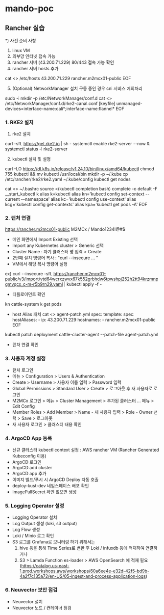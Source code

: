 # mando-poc

## Rancher 실습


*) 사전 준비 사항

1) linux VM 
2) 외부망 인터넷 접속 가능 
3) rancher 서버 (43.200.71.229) 80/443 접속 가능 확인 
4) rancher 서버 hosts 추가

cat <<EOF >> /etc/hosts
43.200.71.229 rancher.m2mcx01-public
EOF

5) (Optional) NetworkManager 설치 구동 중인 경우 cni 서비스 예외처리 

sudo -i
mkdir -p /etc/NetworkManager/conf.d
cat <<EOF >> /etc/NetworkManager/conf.d/rke2-canal.conf
[keyfile]
unmanaged-devices=interface-name:cali*;interface-name:flannel*
EOF

### 1. RKE2 설치

1) rke2 설치 

curl -sfL https://get.rke2.io | sh -
systemctl enable rke2-server --now &
systemctl status -l rke2-server

2) kubectl 설치 및 설정

curl -LO https://dl.k8s.io/release/v1.24.10/bin/linux/amd64/kubectl
chmod 755 kubectl && mv kubectl /usr/local/bin
mkdir -p ~/.kube
cp /etc/rancher/rke2/rke2.yaml ~/.kube/config
kubectl get nodes
   
cat <<EOF >> ~/.bashrc
   source <(kubectl completion bash)
   complete -o default -F __start_kubectl k
   alias k=kubectl
   alias kn='kubectl config set-context --current --namespace'
   alias kc='kubectl config use-context'
   alias kcg='kubectl config get-contexts'
   alias kpa='kubectl get pods -A'
EOF

### 2. 랜처 연결

https://rancher.m2mcx01-public
M2MCx / Mando1234!@#$

- 메인 화면에서 Import Existing 선택
- Import any Kubernetes cluster > Generic 선택
- Cluster Name : 자기 클러스터 명 입력 > Create
- 2번째 설치 명령어 복사 : "curl --insecure ... "
- VM에서 해당 복사 명령어 실행

ex) curl --insecure -sfL https://rancher.m2mcx01-public/v3/import/vtd64wcrxzwvx67k552grbhdw6tpwshpj252h2tt94krzmnpgmvqcx_c-m-r5b9rn29.yaml | kubectl apply -f -

- 디플로이먼트 확인

kn cattle-system
k get pods

- host Alias 패치
cat <<EOF >> agent-patch.yml
spec:
  template:
    spec:
      hostAliases:
      - ip: 43.200.71.229
        hostnames:
        - rancher.m2mcx01-public
EOF

kubectl patch deployment cattle-cluster-agent --patch-file agent-patch.yml


- 랜처 연결 확인


### 3. 사용자 계정 설정

- 랜처 로그인
- 메뉴 > Configuration > Users & Authentication
- Create > Username > 사용자 이름 입력 > Password 입력
- Global Permissions > Standard User > Create > 로그아웃 후 새 사용자로 로그인
- M2MCx 로그인 > 메뉴 > Cluster Management > 추가된 클러스터 ... 메뉴 > Edit Config
- Member Roles > Add Member > Name - 새 사용자 입력 > Role - Owner 선택 > Save > 로그아웃
- 새 사용자 로그인 > 클러스터 내용 확인

### 4. ArgoCD App 등록

- 신규 클러스터 kubectl context 설정 : AWS rancher VM (Rancher Generated Kubeconfig 이용)
- ArgoCD 로그인
- ArgoCD add cluster
- ArgoCD app 추가
- 이미지 빌드/푸시 시 ArgoCD Deploy 자동 호출
- deploy-kust-dev 네임스페이스 배포 확인
- ImagePullSecret 확인 없으면 생성

### 5. Logging Operator 설정

- Logging Operator 설치
- Log Output 생성 (loki, s3 output)
- Log Flow 생성
- Loki / Minio 로그 확인
- S3 로그를 Grafana로 모니터링 하기 위해서는 
  1) hive 등을 통해 Time Series로 변환 후 Loki / infuxdb 등에 적재하여 연결하거나
  2) S3 > Lamda Function es-loader > AWS OpenSearch 에 적재 필요 (https://catalog.us-east-1.prod.workshops.aws/workshops/60a6ee4e-e32d-42f5-bd9b-4a2f7c135a72/en-US/05-ingest-and-process-application-logs)

### 6. Neuvector 보안 점검

- Neuvector 설치
- Neuvector 노드 / 컨테이너 점검
